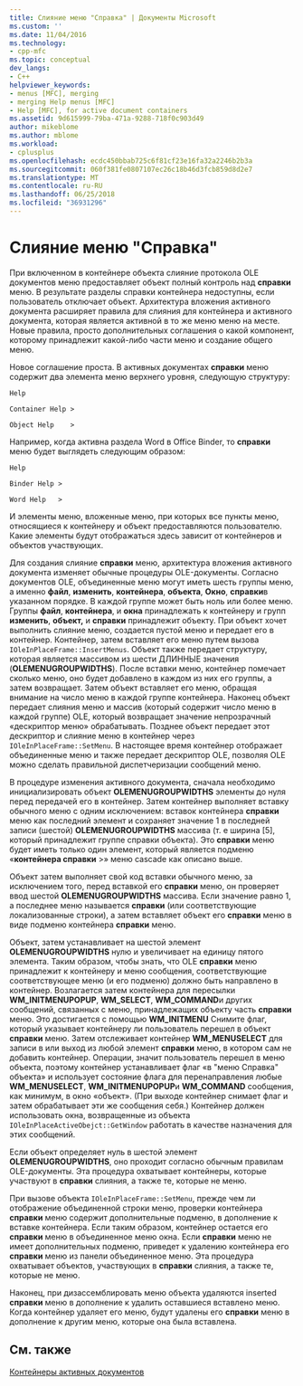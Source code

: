 ```yaml
---
title: Слияние меню "Справка" | Документы Microsoft
ms.custom: ''
ms.date: 11/04/2016
ms.technology:
- cpp-mfc
ms.topic: conceptual
dev_langs:
- C++
helpviewer_keywords:
- menus [MFC], merging
- merging Help menus [MFC]
- Help [MFC], for active document containers
ms.assetid: 9d615999-79ba-471a-9288-718f0c903d49
author: mikeblome
ms.author: mblome
ms.workload:
- cplusplus
ms.openlocfilehash: ecdc450bbab725c6f81cf23e16fa32a2246b2b3a
ms.sourcegitcommit: 060f381fe0807107ec26c18b46d3fcb859d8d2e7
ms.translationtype: MT
ms.contentlocale: ru-RU
ms.lasthandoff: 06/25/2018
ms.locfileid: "36931296"
---
```

# <a name="help-menu-merging"></a>Слияние меню "Справка"
При включенном в контейнере объекта слияние протокола OLE документов меню предоставляет объект полный контроль над **справки** меню. В результате разделы справки контейнера недоступны, если пользователь отключает объект. Архитектура вложения активного документа расширяет правила для слияния для контейнера и активного документа, которая является активной в то же меню меню на месте. Новые правила, просто дополнительных соглашения о какой компонент, которому принадлежит какой-либо части меню и создание общего меню.  
  
 Новое соглашение проста. В активных документах **справки** меню содержит два элемента меню верхнего уровня, следующую структуру:  
  
 `Help`  
  
 `Container Help >`  
  
 `Object Help    >`  
  
 Например, когда активна раздела Word в Office Binder, то **справки** меню будет выглядеть следующим образом:  
  
 `Help`  
  
 `Binder Help >`  
  
 `Word Help   >`  
  
 И элементы меню, вложенные меню, при которых все пункты меню, относящиеся к контейнеру и объект предоставляются пользователю. Какие элементы будут отображаться здесь зависит от контейнеров и объектов участвующих.  
  
 Для создания слияние **справки** меню, архитектура вложения активного документа изменяет обычные процедуры OLE-документы. Согласно документов OLE, объединенные меню могут иметь шесть группы меню, а именно **файл**, **изменить**, **контейнера**, **объекта**,  **Окно**, **справки**в указанном порядке. В каждой группе может быть ноль или более меню. Группы **файл**, **контейнера**, и **окна** принадлежать к контейнеру и групп **изменить**, **объект,** и **справки** принадлежит объекту. При объект хочет выполнить слияние меню, создается пустой меню и передает его в контейнер. Контейнер, затем вставляет его меню путем вызова `IOleInPlaceFrame::InsertMenus`. Объект также передает структуру, которая является массивом из шести ДЛИННЫЕ значения (**OLEMENUGROUPWIDTHS**). После вставки меню, контейнер помечает сколько меню, оно будет добавлено в каждом из них его группы, а затем возвращает. Затем объект вставляет его меню, обращая внимание на число меню в каждой группе контейнера. Наконец объект передает слияния меню и массив (который содержит число меню в каждой группе) OLE, который возвращает значение непрозрачный «дескриптор меню» обрабатывать. Позднее объект передает этот дескриптор и слияние меню в контейнер через `IOleInPlaceFrame::SetMenu`. В настоящее время контейнер отображает объединенные меню и также передает дескриптор OLE, позволяя OLE можно сделать правильной диспетчеризации сообщений меню.  
  
 В процедуре изменения активного документа, сначала необходимо инициализировать объект **OLEMENUGROUPWIDTHS** элементы до нуля перед передачей его в контейнер. Затем контейнер выполняет вставку обычного меню с одним исключением: вставок контейнера **справки** меню как последний элемент и сохраняет значение 1 в последней записи (шестой) **OLEMENUGROUPWIDTHS** массива (т. е ширина [5], который принадлежит группе справки объекта). Это **справки** меню будет иметь только один элемент, который является подменю «**контейнера справки** >» меню cascade как описано выше.  
  
 Объект затем выполняет свой код вставки обычного меню, за исключением того, перед вставкой его **справки** меню, он проверяет ввод шестой **OLEMENUGROUPWIDTHS** массива. Если значение равно 1, а последнее меню называется **справки** (или соответствующие локализованные строки), а затем вставляет объект его **справки** меню в виде подменю контейнера **справки** меню.  
  
 Объект, затем устанавливает на шестой элемент **OLEMENUGROUPWIDTHS** нулю и увеличивает на единицу пятого элемента. Таким образом, чтобы знать, что OLE **справки** меню принадлежит к контейнеру и меню сообщения, соответствующие соответствующее меню (и его подменю) должно быть направлено в контейнер. Возлагается затем контейнера для пересылки **WM_INITMENUPOPUP**, **WM_SELECT**, **WM_COMMAND**и других сообщений, связанных с меню, принадлежащих объекту часть **справки** меню. Это достигается с помощью **WM_INITMENU** Снимите флаг, который указывает контейнеру ли пользователь перешел в объект **справки** меню. Затем отслеживает контейнер **WM_MENUSELECT** для записи в или выход из любой элемент **справки** меню, в котором сам не добавить контейнер. Операции, значит пользователь перешел в меню объекта, поэтому контейнер устанавливает флаг «в "меню Справка" объекта» и использует состояние флага для перенаправления любые **WM_MENUSELECT**, **WM_INITMENUPOPUP**и  **WM_COMMAND** сообщения, как минимум, в окно «объект». (При выходе контейнер снимает флаг и затем обрабатывает эти же сообщения себя.) Контейнер должен использовать окна, возвращенные из объекта `IOleInPlaceActiveObejct::GetWindow` работать в качестве назначения для этих сообщений.  
  
 Если объект определяет нуль в шестой элемент **OLEMENUGROUPWIDTHS**, оно проходит согласно обычным правилам OLE-документы. Эта процедура охватывает контейнеры, которые участвуют в **справки** слияния, а также те, которые не меню.  
  
 При вызове объекта `IOleInPlaceFrame::SetMenu`, прежде чем ли отображение объединенной строки меню, проверки контейнера **справки** меню содержит дополнительные подменю, в дополнение к вставке контейнера. Если таким образом, контейнер остается его **справки** меню в объединенное меню окна. Если **справки** меню не имеет дополнительных подменю, приведет к удалению контейнера его **справки** меню из панели объединенное меню. Эта процедура охватывает объектов, участвующих в **справки** слияния, а также те, которые не меню.  
  
 Наконец, при дизассемблировать меню объекта удаляются inserted **справки** меню в дополнение к удалить оставшиеся вставлено меню. Когда контейнер удаляет его меню, будут удалены его **справки** меню в дополнение к другим меню, которые она была вставлена.  
  
## <a name="see-also"></a>См. также  
 [Контейнеры активных документов](../mfc/active-document-containers.md)

